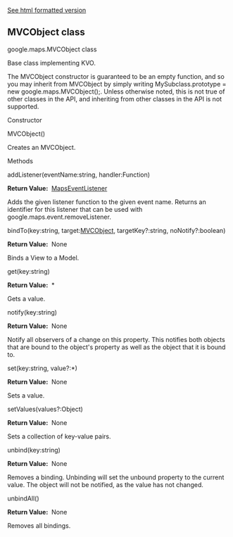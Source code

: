 [See html formatted version](https://huasofoundries.github.io/google-maps-documentation/MVCObject.html)


MVCObject class
---------------

google.maps.MVCObject class

Base class implementing KVO.  
  
The MVCObject constructor is guaranteed to be an empty function, and so you may inherit from MVCObject by simply writing MySubclass.prototype = new google.maps.MVCObject();. Unless otherwise noted, this is not true of other classes in the API, and inheriting from other classes in the API is not supported.

Constructor

MVCObject()

Creates an MVCObject.

Methods

addListener(eventName:string, handler:Function)

**Return Value:**  [MapsEventListener](https://github.com/amenadiel/google-maps-documentation/blob/master/docs/MapsEventListener.md)

Adds the given listener function to the given event name. Returns an identifier for this listener that can be used with google.maps.event.removeListener.

bindTo(key:string, target:[MVCObject](https://github.com/amenadiel/google-maps-documentation/blob/master/docs/MVCObject.md), targetKey?:string, noNotify?:boolean)

**Return Value:**  None

Binds a View to a Model.

get(key:string)

**Return Value:**  \*

Gets a value.

notify(key:string)

**Return Value:**  None

Notify all observers of a change on this property. This notifies both objects that are bound to the object's property as well as the object that it is bound to.

set(key:string, value?:\*)

**Return Value:**  None

Sets a value.

setValues(values?:Object)

**Return Value:**  None

Sets a collection of key-value pairs.

unbind(key:string)

**Return Value:**  None

Removes a binding. Unbinding will set the unbound property to the current value. The object will not be notified, as the value has not changed.

unbindAll()

**Return Value:**  None

Removes all bindings.